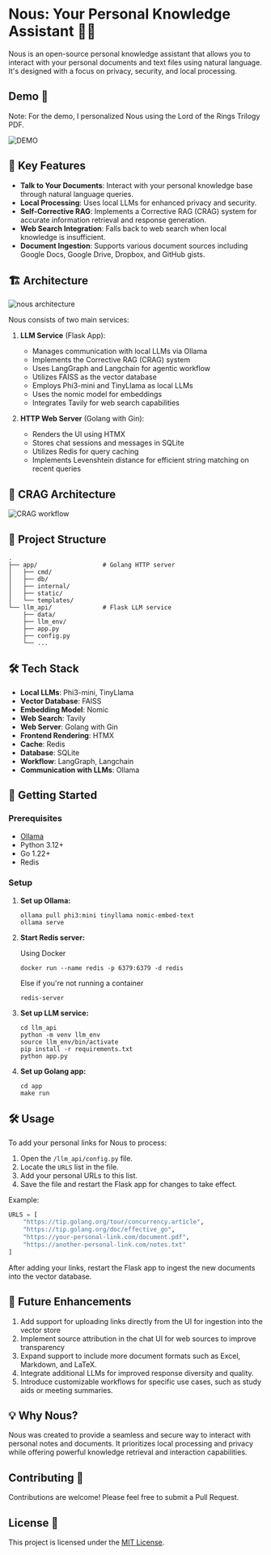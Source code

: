 # Nous: Your Personal Knowledge Assistant 🧠💬

Nous is an open-source personal knowledge assistant that allows you to interact with your personal documents and text files using natural language. It's designed with a focus on privacy, security, and local processing. 

## Demo 🎥

Note: For the demo, I personalized Nous using the Lord of the Rings Trilogy PDF.

![DEMO](docs/nous-demo.gif)


## 🌟 Key Features

- **Talk to Your Documents**: Interact with your personal knowledge base through natural language queries.
- **Local Processing**: Uses local LLMs for enhanced privacy and security.
- **Self-Corrective RAG**: Implements a Corrective RAG (CRAG) system for accurate information retrieval and response generation.
- **Web Search Integration**: Falls back to web search when local knowledge is insufficient.
- **Document Ingestion**: Supports various document sources including Google Docs, Google Drive, Dropbox, and GitHub gists.

## 🏗️ Architecture

![nous architecture](docs/nous-architecture.png)

Nous consists of two main services:

1. **LLM Service** (Flask App):
   - Manages communication with local LLMs via Ollama
   - Implements the Corrective RAG (CRAG) system
   - Uses LangGraph and Langchain for agentic workflow
   - Utilizes FAISS as the vector database
   - Employs Phi3-mini and TinyLlama as local LLMs
   - Uses the nomic model for embeddings
   - Integrates Tavily for web search capabilities

2. **HTTP Web Server** (Golang with Gin):
   - Renders the UI using HTMX
   - Stores chat sessions and messages in SQLite
   - Utilizes Redis for query caching
   - Implements Levenshtein distance for efficient string matching on recent queries

##  🧠 CRAG Architecture
![CRAG workflow](docs/crag-architecture.png)

## 📁 Project Structure

```
.
├── app/                  # Golang HTTP server
│   ├── cmd/
│   ├── db/
│   ├── internal/
│   ├── static/
│   └── templates/
└── llm_api/              # Flask LLM service
    ├── data/
    ├── llm_env/
    ├── app.py
    ├── config.py
    └── ...
```

## 🛠️ Tech Stack
- **Local LLMs**: Phi3-mini, TinyLlama
- **Vector Database**: FAISS
- **Embedding Model**: Nomic
- **Web Search**: Tavily
- **Web Server**: Golang with Gin
- **Frontend Rendering**: HTMX
- **Cache**: Redis
- **Database**: SQLite
- **Workflow**: LangGraph, Langchain
- **Communication with LLMs**: Ollama

## 🚀 Getting Started

### Prerequisites

- [Ollama](https://ollama.com/)
- Python 3.12+
- Go 1.22+
- Redis

### Setup

1. **Set up Ollama:**
   ```
   ollama pull phi3:mini tinyllama nomic-embed-text
   ollama serve
   ```

2. **Start Redis server:**

    Using Docker
   ```
   docker run --name redis -p 6379:6379 -d redis
   ```

    Else if you're not running a container
   ```
   redis-server
   ```
   

3. **Set up LLM service:**
   ```
   cd llm_api
   python -m venv llm_env
   source llm_env/bin/activate
   pip install -r requirements.txt
   python app.py
   ```

4. **Set up Golang app:**
   ```
   cd app
   make run
   ```

## 🛠️ Usage

To add your personal links for Nous to process:

1. Open the `/llm_api/config.py` file.
2. Locate the `URLS` list in the file.
3. Add your personal URLs to this list.
4. Save the file and restart the Flask app for changes to take effect.

Example:

```python
URLS = [
    "https://tip.golang.org/tour/concurrency.article",
    "https://tip.golang.org/doc/effective_go",
    "https://your-personal-link.com/document.pdf",
    "https://another-personal-link.com/notes.txt"
]
```

After adding your links, restart the Flask app to ingest the new documents into the vector database.


## 🔮 Future Enhancements

1. Add support for uploading links directly from the UI for ingestion into the vector store
2. Implement source attribution in the chat UI for web sources to improve transparency
3. Expand support to include more document formats such as Excel, Markdown, and LaTeX.
4. Integrate additional LLMs for improved response diversity and quality.
5. Introduce customizable workflows for specific use cases, such as study aids or meeting summaries.

## 💡 Why Nous?

Nous was created to provide a seamless and secure way to interact with personal notes and documents. It prioritizes local processing and privacy while offering powerful knowledge retrieval and interaction capabilities.

## Contributing 🤝

Contributions are welcome! Please feel free to submit a Pull Request.

## License 📄

This project is licensed under the [MIT License](LICENSE).
